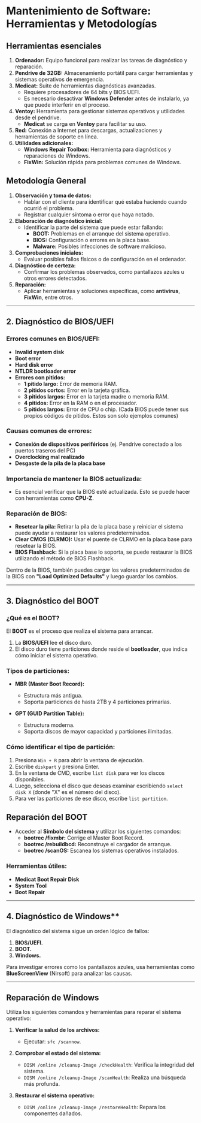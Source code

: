 # Mantenimiento de Software: Herramientas y Metodologías

## Herramientas esenciales
1. **Ordenador:** Equipo funcional para realizar las tareas de diagnóstico y reparación.
2. **Pendrive de 32GB:** Almacenamiento portátil para cargar herramientas y sistemas operativos de emergencia.
3. **Medicat:** Suite de herramientas diagnósticas avanzadas.
   - Requiere procesadores de 64 bits y BIOS UEFI.
   - Es necesario desactivar **Windows Defender** antes de instalarlo, ya que puede interferir en el proceso.
4. **Ventoy:** Herramienta para gestionar sistemas operativos y utilidades desde el pendrive.
   - **Medicat** se carga en **Ventoy** para facilitar su uso.
5. **Red:** Conexión a Internet para descargas, actualizaciones y herramientas de soporte en línea.
6. **Utilidades adicionales:**
   - **Windows Repair Toolbox:** Herramienta para diagnósticos y reparaciones de Windows.
   - **FixWin:** Solución rápida para problemas comunes de Windows.

## Metodología General
1. **Observación y toma de datos:**
   - Hablar con el cliente para identificar qué estaba haciendo cuando ocurrió el problema.
   - Registrar cualquier síntoma o error que haya notado.
2. **Elaboración de diagnóstico inicial:**
   - Identificar la parte del sistema que puede estar fallando:
     - **BOOT:** Problemas en el arranque del sistema operativo.
     - **BIOS:** Configuración o errores en la placa base.
     - **Malware:** Posibles infecciones de software malicioso.
3. **Comprobaciones iniciales:**
   - Evaluar posibles fallos físicos o de configuración en el ordenador.
4. **Diagnóstico de certeza:**
   - Confirmar los problemas observados, como pantallazos azules u otros errores detectados.
5. **Reparación:**
   - Aplicar herramientas y soluciones específicas, como **antivirus**, **FixWin**, entre otros.

---

## 2. Diagnóstico de BIOS/UEFI

### Errores comunes en BIOS/UEFI:
- **Invalid system disk**
- **Boot error**
- **Hard disk error**
- **NTLDR bootloader error**
- **Errores con pitidos:**
   - **1 pitido largo:** Error de memoria RAM.
   - **2 pitidos cortos:** Error en la tarjeta gráfica.
   - **3 pitidos largos:** Error en la tarjeta madre o memoria RAM.
   - **4 pitidos:** Error en la RAM o en el procesador.
   - **5 pitidos largos:** Error de CPU o chip.
   (Cada BIOS puede tener sus propios códigos de pitidos. Estos son solo ejemplos comunes)

### Causas comunes de errores:
- **Conexión de dispositivos periféricos** (ej. Pendrive conectado a los puertos traseros del PC)
- **Overclocking mal realizado**
- **Desgaste de la pila de la placa base**

### Importancia de mantener la BIOS actualizada:
- Es esencial verificar que la BIOS esté actualizada. Esto se puede hacer con herramientas como **CPU-Z**.
  
### Reparación de BIOS:
- **Resetear la pila:** Retirar la pila de la placa base y reiniciar el sistema puede ayudar a restaurar los valores predeterminados.
- **Clear CMOS (CLRMO):** Usar el puente de CLRMO en la placa base para resetear la BIOS.
- **BIOS Flashback:** Si la placa base lo soporta, se puede restaurar la BIOS utilizando el método de BIOS Flashback.

Dentro de la BIOS, también puedes cargar los valores predeterminados de la BIOS con **"Load Optimized Defaults"** y luego guardar los cambios.

---

## 3. Diagnóstico del BOOT

### ¿Qué es el BOOT?
El **BOOT** es el proceso que realiza el sistema para arrancar.
1. La **BIOS/UEFI** lee el disco duro.
2. El disco duro tiene particiones donde reside el **bootloader**, que indica cómo iniciar el sistema operativo.

### Tipos de particiones:
- **MBR (Master Boot Record):**
   - Estructura más antigua.
   - Soporta particiones de hasta 2TB y 4 particiones primarias.
   
- **GPT (GUID Partition Table):**
   - Estructura moderna.
   - Soporta discos de mayor capacidad y particiones ilimitadas.

### Cómo identificar el tipo de partición:
1. Presiona `Win + R` para abrir la ventana de ejecución.
2. Escribe `diskpart` y presiona Enter.
3. En la ventana de CMD, escribe `list disk` para ver los discos disponibles.
4. Luego, selecciona el disco que deseas examinar escribiendo `select disk X` (donde "X" es el número del disco).
5. Para ver las particiones de ese disco, escribe `list partition`.

## **Reparación del BOOT**
- Acceder al **Símbolo del sistema** y utilizar los siguientes comandos:
  - **bootrec /fixmbr:** Corrige el Master Boot Record.
  - **bootrec /rebuildbcd:** Reconstruye el cargador de arranque.
  - **bootrec /scanOS:** Escanea los sistemas operativos instalados.

### **Herramientas útiles:**
- **Medicat Boot Repair Disk**
- **System Tool**
- **Boot Repair**

---

## 4. Diagnóstico de Windows**

El diagnóstico del sistema sigue un orden lógico de fallos:
1. **BIOS/UEFI.**
2. **BOOT.**
3. **Windows.**

Para investigar errores como los pantallazos azules, usa herramientas como **BlueScreenView** (Nirsoft) para analizar las causas.

---

## **Reparación de Windows**

Utiliza los siguientes comandos y herramientas para reparar el sistema operativo:

1. **Verificar la salud de los archivos:**
   - Ejecutar: `sfc /scannow`.

2. **Comprobar el estado del sistema:**
   - `DISM /online /cleanup-Image /checkHealth`: Verifica la integridad del sistema.
   - `DISM /online /cleanup-Image /scanHealth`: Realiza una búsqueda más profunda.

3. **Restaurar el sistema operativo:**
   - `DISM /online /cleanup-Image /restoreHealth`: Repara los componentes dañados.


